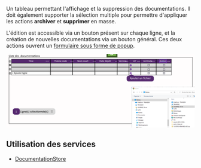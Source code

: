 Un tableau permettant l'affichage et la suppression des documentations. Il doit également supporter la sélection multiple pour permettre d'appliquer les actions **archiver** et **supprimer** en masse.

L'édition est accessible via un bouton présent sur chaque ligne, et la création de nouvelles documentations via un bouton général. Ces deux actions ouvrent un [formulaire sous forme de popup](../../Composants/Documentation/DocumentationPopupForm.md).

![](../../medias/documentation_admin_table.png)

## Utilisation des services

- [DocumentationStore](../../Store/DocumentationStore.md)